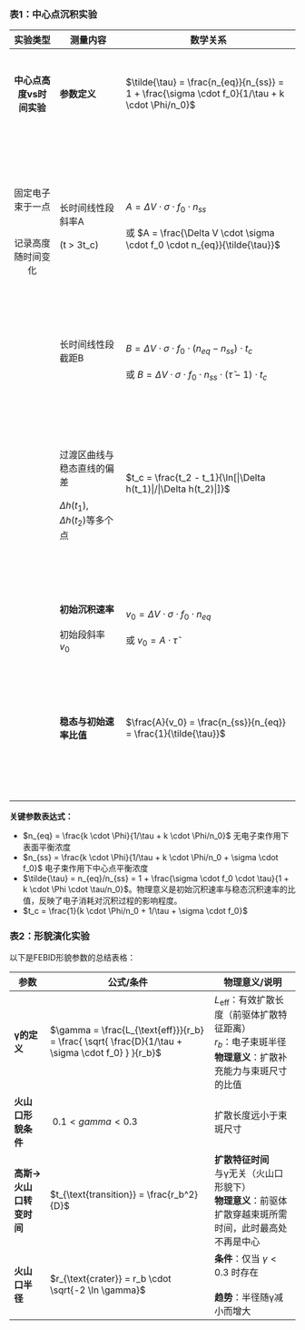 ### 表1：中心点沉积实验

| 实验类型 | 测量内容 | 数学关系 |
|:--------:|----------|----------|
| <br><br>**中心点高度vs时间实验**<br><br><br><br> | <br><br>**参数定义**<br><br><br><br> | <br><br>$\tilde{\tau} = \frac{n_{eq}}{n_{ss}} = 1 + \frac{\sigma \cdot f_0}{1/\tau + k \cdot \Phi/n_0}$<br><br><br><br> |
| <br><br><br>固定电子束于一点<br><br><br>记录高度随时间变化<br><br><br><br> | <br><br>长时间线性段斜率A<br><br>(t > 3t_c)<br><br><br><br> | <br><br>$A = \Delta V \cdot \sigma \cdot f_0 \cdot n_{ss}$<br><br>或 $A = \frac{\Delta V \cdot \sigma \cdot f_0 \cdot n_{eq}}{\tilde{\tau}}$<br><br><br><br> |
| <br><br><br><br><br><br><br><br> | <br><br>长时间线性段截距B<br><br><br><br><br><br> | <br><br>$B = \Delta V \cdot \sigma \cdot f_0 \cdot (n_{eq} - n_{ss}) \cdot t_c$<br><br>或 $B = \Delta V \cdot \sigma \cdot f_0 \cdot n_{ss} \cdot (\tilde{\tau} - 1) \cdot t_c$<br><br><br><br> |
| <br><br><br><br><br><br><br><br> | <br><br>过渡区曲线与稳态直线的偏差<br><br>$\Delta h(t_1)$, $\Delta h(t_2)$等多个点<br><br><br><br> | <br><br>$t_c = \frac{t_2 - t_1}{\ln[\|\Delta h(t_1)\|/\|\Delta h(t_2)\|]}$<br><br><br><br><br><br> |
| <br><br><br><br><br><br><br><br> | <br><br>**初始沉积速率**<br><br>初始段斜率 $v_0$<br><br><br><br> | <br><br>$v_0 = \Delta V \cdot \sigma \cdot f_0 \cdot n_{eq}$<br><br>或 $v_0 = A \cdot \tilde{\tau}$<br><br><br><br> |
| <br><br><br><br><br><br><br><br> | <br><br>**稳态与初始速率比值**<br><br><br><br><br><br> | <br><br>$\frac{A}{v_0} = \frac{n_{ss}}{n_{eq}} = \frac{1}{\tilde{\tau}}$<br><br><br><br><br><br> |

**关键参数表达式：**
- $n_{eq} = \frac{k \cdot \Phi}{1/\tau + k \cdot \Phi/n_0}$ 无电子束作用下表面平衡浓度
- $n_{ss} = \frac{k \cdot \Phi}{1/\tau + k \cdot \Phi/n_0 + \sigma \cdot f_0}$ 电子束作用下中心点平衡浓度
- $\tilde{\tau} = n_{eq}/n_{ss} = 1 + \frac{\sigma \cdot f_0 \cdot \tau}{1 + k \cdot \Phi \cdot \tau/n_0}$。物理意义是初始沉积速率与稳态沉积速率的比值，反映了电子消耗对沉积过程的影响程度。
- $t_c = \frac{1}{k \cdot \Phi/n_0 + 1/\tau + \sigma \cdot f_0}$


### 表2：形貌演化实验

以下是FEBID形貌参数的总结表格：

| **参数**                | **公式/条件**                          | **物理意义/说明**                                                                 |
|-------------------------|----------------------------------------|---------------------------------------------------------------------------------|
| **γ的定义**             | $\gamma = \frac{L_{\text{eff}}}{r_b} = \frac{ \sqrt{ \frac{D}{1/\tau + \sigma \cdot f_0} } }{r_b}$ | $L_{\text{eff}}$：有效扩散长度（前驱体扩散特征距离）<br>$r_b$：电子束斑半径<br>**物理意义**：扩散补充能力与束斑尺寸的比值 |
| **火山口形貌条件**      | $\ 0.1 < gamma < 0.3$                         | 扩散长度远小于束斑尺寸                     |
| **高斯→火山口转变时间** | $t_{\text{transition}} = \frac{r_b^2}{D}$ | **扩散特征时间**<br>与γ无关（火山口形貌下）<br>**物理意义**：前驱体扩散穿越束斑所需时间，此时最高处不再是中心 |
| **火山口半径**          | $r_{\text{crater}} = r_b \cdot \sqrt{-2 \ln \gamma}$ | **条件**：仅当 $\gamma < 0.3$ 时存在<br><br>**趋势**：半径随γ减小而增大 |

